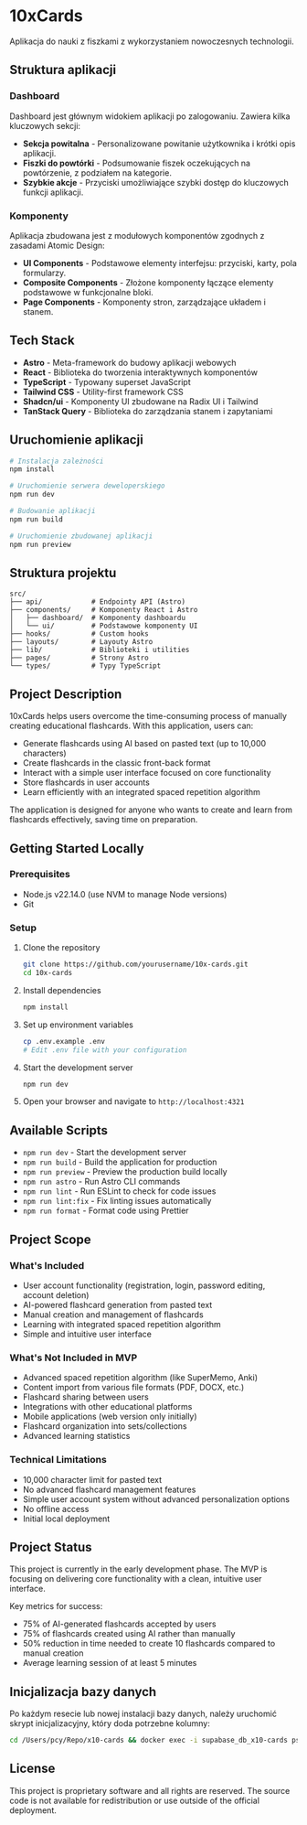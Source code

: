# 10xCards

Aplikacja do nauki z fiszkami z wykorzystaniem nowoczesnych technologii.

## Struktura aplikacji

### Dashboard

Dashboard jest głównym widokiem aplikacji po zalogowaniu. Zawiera kilka kluczowych sekcji:

- **Sekcja powitalna** - Personalizowane powitanie użytkownika i krótki opis aplikacji.
- **Fiszki do powtórki** - Podsumowanie fiszek oczekujących na powtórzenie, z podziałem na kategorie.
- **Szybkie akcje** - Przyciski umożliwiające szybki dostęp do kluczowych funkcji aplikacji.

### Komponenty

Aplikacja zbudowana jest z modułowych komponentów zgodnych z zasadami Atomic Design:

- **UI Components** - Podstawowe elementy interfejsu: przyciski, karty, pola formularzy.
- **Composite Components** - Złożone komponenty łączące elementy podstawowe w funkcjonalne bloki.
- **Page Components** - Komponenty stron, zarządzające układem i stanem.

## Tech Stack

- **Astro** - Meta-framework do budowy aplikacji webowych
- **React** - Biblioteka do tworzenia interaktywnych komponentów
- **TypeScript** - Typowany superset JavaScript
- **Tailwind CSS** - Utility-first framework CSS
- **Shadcn/ui** - Komponenty UI zbudowane na Radix UI i Tailwind
- **TanStack Query** - Biblioteka do zarządzania stanem i zapytaniami

## Uruchomienie aplikacji

```bash
# Instalacja zależności
npm install

# Uruchomienie serwera deweloperskiego
npm run dev

# Budowanie aplikacji
npm run build

# Uruchomienie zbudowanej aplikacji
npm run preview
```

## Struktura projektu

```
src/
├── api/            # Endpointy API (Astro)
├── components/     # Komponenty React i Astro
│   ├── dashboard/  # Komponenty dashboardu
│   └── ui/         # Podstawowe komponenty UI
├── hooks/          # Custom hooks
├── layouts/        # Layouty Astro
├── lib/            # Biblioteki i utilities
├── pages/          # Strony Astro
└── types/          # Typy TypeScript
```

## Project Description

10xCards helps users overcome the time-consuming process of manually creating educational flashcards. With this application, users can:

- Generate flashcards using AI based on pasted text (up to 10,000 characters)
- Create flashcards in the classic front-back format
- Interact with a simple user interface focused on core functionality
- Store flashcards in user accounts
- Learn efficiently with an integrated spaced repetition algorithm

The application is designed for anyone who wants to create and learn from flashcards effectively, saving time on preparation.

## Getting Started Locally

### Prerequisites
- Node.js v22.14.0 (use NVM to manage Node versions)
- Git

### Setup
1. Clone the repository
   ```bash
   git clone https://github.com/yourusername/10x-cards.git
   cd 10x-cards
   ```

2. Install dependencies
   ```bash
   npm install
   ```

3. Set up environment variables
   ```bash
   cp .env.example .env
   # Edit .env file with your configuration
   ```

4. Start the development server
   ```bash
   npm run dev
   ```

5. Open your browser and navigate to `http://localhost:4321`

## Available Scripts

- `npm run dev` - Start the development server
- `npm run build` - Build the application for production
- `npm run preview` - Preview the production build locally
- `npm run astro` - Run Astro CLI commands
- `npm run lint` - Run ESLint to check for code issues
- `npm run lint:fix` - Fix linting issues automatically
- `npm run format` - Format code using Prettier

## Project Scope

### What's Included
- User account functionality (registration, login, password editing, account deletion)
- AI-powered flashcard generation from pasted text
- Manual creation and management of flashcards
- Learning with integrated spaced repetition algorithm
- Simple and intuitive user interface

### What's Not Included in MVP
- Advanced spaced repetition algorithm (like SuperMemo, Anki)
- Content import from various file formats (PDF, DOCX, etc.)
- Flashcard sharing between users
- Integrations with other educational platforms
- Mobile applications (web version only initially)
- Flashcard organization into sets/collections
- Advanced learning statistics

### Technical Limitations
- 10,000 character limit for pasted text
- No advanced flashcard management features
- Simple user account system without advanced personalization options
- No offline access
- Initial local deployment

## Project Status

This project is currently in the early development phase. The MVP is focusing on delivering core functionality with a clean, intuitive user interface.

Key metrics for success:
- 75% of AI-generated flashcards accepted by users
- 75% of flashcards created using AI rather than manually
- 50% reduction in time needed to create 10 flashcards compared to manual creation
- Average learning session of at least 5 minutes

## Inicjalizacja bazy danych

Po każdym resecie lub nowej instalacji bazy danych, należy uruchomić skrypt inicjalizacyjny, który doda potrzebne kolumny:

```bash
cd /Users/pcy/Repo/x10-cards && docker exec -i supabase_db_x10-cards psql -U postgres < supabase/seed.sql
```

## License

This project is proprietary software and all rights are reserved. The source code is not available for redistribution or use outside of the official deployment.